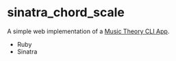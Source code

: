 # sinatra_chord_scale
A simple web implementation of a [Music Theory CLI App](https://github.com/davidkurutz/chord-scale-builder).
* Ruby
* Sinatra
